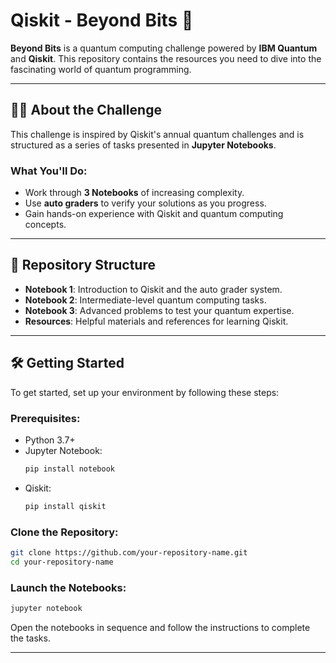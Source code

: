 
# Qiskit - Beyond Bits 🚀  

**Beyond Bits** is a quantum computing challenge powered by **IBM Quantum** and **Qiskit**. This repository contains the resources you need to dive into the fascinating world of quantum programming.

---

## 🧑‍💻 About the Challenge  

This challenge is inspired by Qiskit's annual quantum challenges and is structured as a series of tasks presented in **Jupyter Notebooks**.  

### What You'll Do:
- Work through **3 Notebooks** of increasing complexity.  
- Use **auto graders** to verify your solutions as you progress.  
- Gain hands-on experience with Qiskit and quantum computing concepts.  

---

## 📂 Repository Structure  

- **Notebook 1**: Introduction to Qiskit and the auto grader system.  
- **Notebook 2**: Intermediate-level quantum computing tasks.  
- **Notebook 3**: Advanced problems to test your quantum expertise.  
- **Resources**: Helpful materials and references for learning Qiskit.  

---

## 🛠️ Getting Started  

To get started, set up your environment by following these steps:  

### Prerequisites:
- Python 3.7+  
- Jupyter Notebook:  
   ```bash
   pip install notebook
   ```
- Qiskit:  
   ```bash
   pip install qiskit
   ```

### Clone the Repository:
```bash
git clone https://github.com/your-repository-name.git
cd your-repository-name
```

### Launch the Notebooks:
```bash
jupyter notebook
```

Open the notebooks in sequence and follow the instructions to complete the tasks.  

---